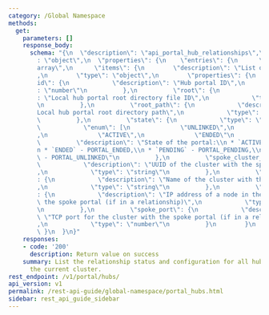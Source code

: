 ```yaml
---
category: /Global Namespace
methods:
  get:
    parameters: []
    response_body:
      schema: "{\n  \"description\": \"api_portal_hub_relationships\",\n  \"type\"\
        : \"object\",\n  \"properties\": {\n    \"entries\": {\n      \"type\": \"\
        array\",\n      \"items\": {\n        \"description\": \"List of hub portals\"\
        ,\n        \"type\": \"object\",\n        \"properties\": {\n          \"\
        id\": {\n            \"description\": \"Hub portal ID\",\n            \"type\"\
        : \"number\"\n          },\n          \"root\": {\n            \"description\"\
        : \"Local hub portal root directory file ID\",\n            \"type\": \"string\"\
        \n          },\n          \"root_path\": {\n            \"description\": \"\
        Local hub portal root directory path\",\n            \"type\": \"string\"\n\
        \          },\n          \"state\": {\n            \"type\": \"string\",\n\
        \            \"enum\": [\n              \"UNLINKED\",\n              \"PENDING\"\
        ,\n              \"ACTIVE\",\n              \"ENDED\"\n            ],\n  \
        \          \"description\": \"State of the portal:\\n * `ACTIVE` - PORTAL_ACTIVE,\\\
        n * `ENDED` - PORTAL_ENDED,\\n * `PENDING` - PORTAL_PENDING,\\n * `UNLINKED`\
        \ - PORTAL_UNLINKED\"\n          },\n          \"spoke_cluster_uuid\": {\n\
        \            \"description\": \"UUID of the cluster with the spoke portal\"\
        ,\n            \"type\": \"string\"\n          },\n          \"spoke_cluster_name\"\
        : {\n            \"description\": \"Name of the cluster with the spoke portal\"\
        ,\n            \"type\": \"string\"\n          },\n          \"spoke_address\"\
        : {\n            \"description\": \"IP address of a node in the cluster with\
        \ the spoke portal (if in a relationship)\",\n            \"type\": \"string\"\
        \n          },\n          \"spoke_port\": {\n            \"description\":\
        \ \"TCP port for the cluster with the spoke portal (if in a relationship)\"\
        ,\n            \"type\": \"number\"\n          }\n        }\n      }\n   \
        \ }\n  }\n}"
    responses:
    - code: '200'
      description: Return value on success
    summary: List the relationship status and configuration for all hub portals on
      the current cluster.
rest_endpoint: /v1/portal/hubs/
api_version: v1
permalink: /rest-api-guide/global-namespace/portal_hubs.html
sidebar: rest_api_guide_sidebar
---
```


